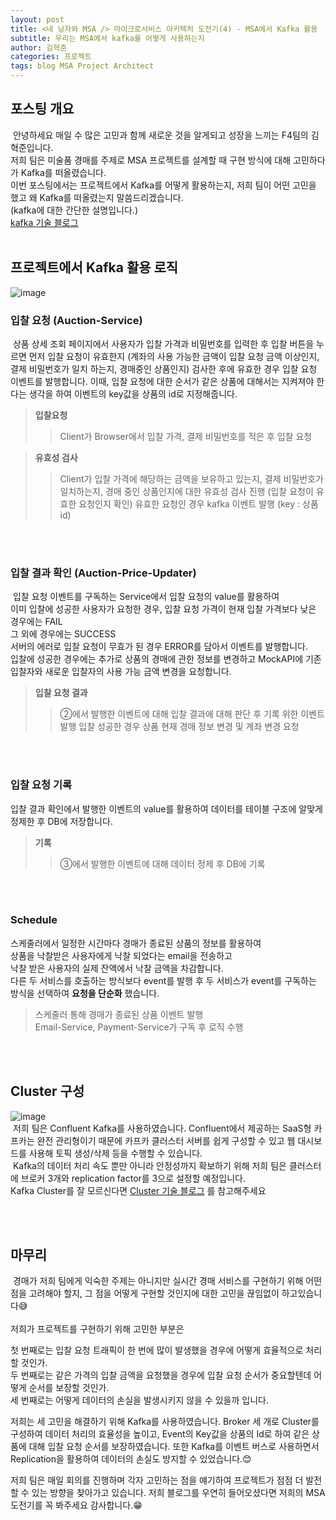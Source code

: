 ```yaml
---
layout: post
title: <네 남자와 MSA /> 마이크로서비스 아키텍처 도전기(4) - MSA에서 Kafka 활용
subtitle: 우리는 MSA에서 kafka를 어떻게 사용하는지
author: 김혁준
categories: 프로젝트
tags: blog MSA Project Architect
---
```


## 포스팅 개요

&nbsp;안녕하세요 매일 수 많은 고민과 함께 새로운 것을 알게되고 성장을 느끼는 F4팀의 김혁준입니다.<br>
저희 팀은 미술품 경매를 주제로 MSA 프로젝트를 설계할 때 구현 방식에 대해 고민하다가 Kafka를 떠올렸습니다.<br>
이번 포스팅에서는 프로젝트에서 Kafka를 어떻게 활용하는지, 저희 팀이 어떤 고민을 했고 왜 Kafka를 떠올렸는지 말씀드리겠습니다.<br>
(kafka에 대한 간단한 설명입니다.)<br>
[kafka 기술 블로그](https://woorifisa-final-project-f4.github.io/%EB%B8%94%EB%A1%9C%EA%B7%B8/2023/08/15/post04.html)<br>
<br>

## 프로젝트에서 Kafka 활용 로직

![image](https://github.com/Jimoou/Event-Driven-MicroServices-with-kafka/assets/109801772/d460735d-7f0a-4853-9c77-5064477c11e5)<br>

### 입찰 요청 (Auction-Service)

&nbsp;상품 상세 조회 페이지에서 사용자가 입찰 가격과 비밀번호를 입력한 후 입찰 버튼을 누르면 먼저 입찰 요청이 유효한지 (계좌의 사용 가능한 금액이 입찰 요청 금액 이상인지, 결제 비밀번호가 일치 하는지, 경매중인 상품인지) 검사한 후에 유효한 경우 입찰 요청 이벤트를 발행합니다. 이때, 입찰 요청에 대한 순서가 같은 상품에 대해서는 지켜져야 한다는 생각을 하여 이벤트의 key값을 상품의 id로 지정해줍니다.
<br>

> **입찰요청**<br>
>
> > Client가 Browser에서 입찰 가격, 결제 비밀번호를 적은 후 입찰 요청

> **유효성 검사**<br>
>
> > Client가 입찰 가격에 해당하는 금액을 보유하고 있는지, 결제 비밀번호가 일치하는지,
> > 경매 중인 상품인지에 대한 유효성 검사 진행 (입찰 요청이 유효한 요청인지 확인)
> > 유효한 요청인 경우 kafka 이벤트 발행 (key : 상품 id)

<br><br>

### 입찰 결과 확인 (Auction-Price-Updater)

&nbsp;입찰 요청 이벤트를 구독하는 Service에서 입찰 요청의 value를 활용하여 <br>이미 입찰에 성공한 사용자가 요청한 경우, 입찰 요청 가격이 현재 입찰 가격보다 낮은 경우에는 FAIL<br>
그 외에 경우에는 SUCCESS<br>
서버의 에러로 입찰 요청이 무효가 된 경우 ERROR를 담아서 이벤트를 발행합니다.<br>
입찰에 성공한 경우에는 추가로 상품의 경매에 관한 정보를 변경하고 MockAPI에 기존 입찰자와 새로운 입찰자의 사용 가능 금액 변경을 요청합니다.

> **입찰 요청 결과**<br>
>
> > ②에서 발행한 이벤트에 대해 입찰 결과에 대해 판단 후 기록 위한 이벤트 발행
> > 입찰 성공한 경우 상품 현재 경매 정보 변경 및 계좌 변경 요청

<br><br>

### 입찰 요청 기록

입찰 결과 확인에서 발행한 이벤트의 value를 활용하여 데이터를 테이블 구조에 알맞게 정제한 후 DB에 저장합니다.

> **기록**
>
> > ③에서 발행한 이벤트에 대해 데이터 정제 후 DB에 기록

<br><br>

### Schedule

스케줄러에서 일정한 시간마다 경매가 종료된 상품의 정보를 활용하여<br>
상품을 낙찰받은 사용자에게 낙찰 되었다는 email을 전송하고<br>
낙찰 받은 사용자의 실제 잔액에서 낙찰 금액을 차감합니다.<br>
다른 두 서비스를 호출하는 방식보다 event를 발행 후 두 서비스가 event를 구독하는 방식을 선택하여 <b>요청을 단순화</b> 했습니다.

> 스케줄러 통해 경매가 종료된 상품 이벤트 발행<br>
> Email-Service, Payment-Service가 구독 후 로직 수행

<br><br>

## Cluster 구성

![image](https://companieslogo.com/img/orig/CFLT_BIG-6541abe5.png?t=1627024622)<br>
&nbsp;저희 팀은 Confluent Kafka를 사용하였습니다. Confluent에서 제공하는 SaaS형 카프카는 완전 관리형이기 때문에 카프카 클러스터 서버를 쉽게 구성할 수 있고 웹 대시보드를 사용해 토픽 생성/삭제 등을 수행할 수 있습니다.<br>
&nbsp;Kafka의 데이터 처리 속도 뿐만 아니라 안정성까지 확보하기 위해 저희 팀은 클러스터에 브로커 3개와 replication factor를 3으로 설정할 예정입니다.<br>
Kafka Cluster를 잘 모르신다면 [Cluster 기술 블로그](https://woorifisa-final-project-f4.github.io/%EB%B8%94%EB%A1%9C%EA%B7%B8/2023/09/03/post10.html) 를 참고해주세요

<br><br>

## 마무리

&nbsp;경매가 저희 팀에게 익숙한 주제는 아니지만 실시간 경매 서비스를 구현하기 위해 어떤 점을 고려해야 할지, 그 점을 어떻게 구현할 것인지에 대한 고민을 끊임없이 하고있습니다😅<br>
<br>
저희가 프로젝트를 구현하기 위해 고민한 부분은<br>

첫 번째로는 입찰 요청 트래픽이 한 번에 많이 발생했을 경우에 어떻게 효율적으로 처리할 것인가.<br>
두 번째로는 같은 가격의 입찰 금액을 요청했을 경우에 입찰 요청 순서가 중요할텐데 어떻게 순서를 보장할 것인가.<br>
세 번째로는 어떻게 데이터의 손실을 발생시키지 않을 수 있을까 입니다.<br>

저희는 세 고민을 해결하기 위해 Kafka를 사용하였습니다. Broker 세 개로 Cluster를 구성하여 데이터 처리의 효율성을 높이고, Event의 Key값을 상품의 Id로 하여 같은 상품에 대해 입찰 요청 순서를 보장하였습니다. 또한 Kafka를 이벤트 버스로 사용하면서 Replication을 활용하여 데이터의 손실도 방지할 수 있었습니다.😊

저희 팀은 매일 회의를 진행하며 각자 고민하는 점을 얘기하여 프로젝트가 점점 더 발전할 수 있는 방향을 찾아가고 있습니다. 저희 블로그를 우연히 들어오셨다면 저희의 MSA 도전기를 꼭 봐주세요 감사합니다.😁
<br><br>
